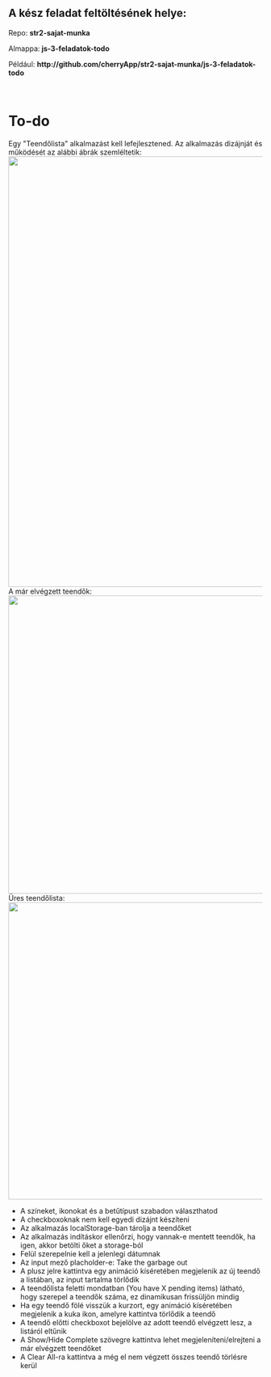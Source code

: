 <div class="fr-view">
<h2>A kész feladat feltöltésének helye:</h2>
<p>Repo: <strong>str2-sajat-munka</strong></p>
<p>Almappa:<strong>&nbsp;js-3-feladatok-todo</strong></p>
<p>Például: <strong>http://github</strong><strong>.com/cherryApp/</strong><strong>str2-sajat-munka/<strong>js-3-feladatok-todo</strong></strong></p>
<p><br></p>
<h1 id="todo-list">To-do</h1>
<p>Egy "Teendőlista" alkalmazást kell lefejlesztened. Az alkalmazás dizájnját és működését az alábbi ábrák szemléltetik:<br><img src="https://files.cdn.thinkific.com/file_uploads/219412/images/957/4c5/aeb/todo.gif" style="width: 852px;" class="fr-fic fr-dib" srcset="https://files.cdn.thinkific.com/file_uploads/219412/images/957/4c5/aeb/todo.gif?width=1920 1x, https://files.cdn.thinkific.com/file_uploads/219412/images/957/4c5/aeb/todo.gif?width=1920&amp;dpr=2 2x, https://files.cdn.thinkific.com/file_uploads/219412/images/957/4c5/aeb/todo.gif?width=1920&amp;dpr=3 3x">A már elvégzett teendők:<br><img src="https://files.cdn.thinkific.com/file_uploads/219412/images/d08/432/d0b/todo-conplete.jpg" style="width: 590px;" class="fr-fic fr-dib fr-fil" srcset="https://files.cdn.thinkific.com/file_uploads/219412/images/d08/432/d0b/todo-conplete.jpg?width=1920 1x, https://files.cdn.thinkific.com/file_uploads/219412/images/d08/432/d0b/todo-conplete.jpg?width=1920&amp;dpr=2 2x, https://files.cdn.thinkific.com/file_uploads/219412/images/d08/432/d0b/todo-conplete.jpg?width=1920&amp;dpr=3 3x">Üres teendőlista:<br><img src="https://files.cdn.thinkific.com/file_uploads/219412/images/412/a71/e32/todo-clear.jpg" style="width: 588px;" class="fr-fic fr-dib fr-fil" srcset="https://files.cdn.thinkific.com/file_uploads/219412/images/412/a71/e32/todo-clear.jpg?width=1920 1x, https://files.cdn.thinkific.com/file_uploads/219412/images/412/a71/e32/todo-clear.jpg?width=1920&amp;dpr=2 2x, https://files.cdn.thinkific.com/file_uploads/219412/images/412/a71/e32/todo-clear.jpg?width=1920&amp;dpr=3 3x"></p>
<ul>
<li>A színeket, ikonokat és a betűtípust szabadon választhatod</li>
<li>A checkboxoknak nem kell egyedi dizájnt készíteni</li>
<li>Az alkalmazás localStorage-ban tárolja a teendőket</li>
<li>Az alkalmazás indításkor ellenőrzi, hogy vannak-e mentett teendők, ha igen, akkor betölti őket a storage-ból</li>
<li>Felül szerepelnie kell a jelenlegi dátumnak</li>
<li>Az input mező placholder-e: Take the garbage out</li>
<li>A plusz jelre kattintva egy animáció kíséretében megjelenik az új teendő a listában, az input tartalma törlődik</li>
<li>A teendőlista feletti mondatban (You have X pending items) látható, hogy szerepel a teendők száma, ez dinamikusan frissüljön mindig</li>
<li>Ha egy teendő fölé visszük a kurzort, egy animáció kíséretében megjelenik a kuka ikon, amelyre kattintva törlődik a teendő</li>
<li>A teendő előtti checkboxot bejelölve az adott teendő elvégzett lesz, a listáról eltűnik</li>
<li>A Show/Hide Complete szövegre kattintva lehet megjeleníteni/elrejteni a már elvégzett teendőket</li>
<li>A Clear All-ra kattintva a még el nem végzett összes teendő törlésre kerül</li>
</ul>
</div>